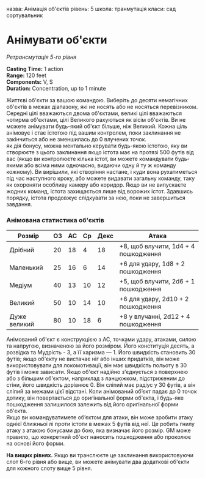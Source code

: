 назва: Анімація об'єктів рівень: 5 школа: транмутація класи: сад сортувальник

# Анімувати об'єкти
_Ретрансмутація 5-го рівня_

**Casting Time:** 1 action   
**Range:** 120 feet   
**Components:** V, S   
**Duration:** Concentration, up to 1 minute

Життєві об'єкти за вашою командою. Виберіть до десяти немагічних об'єктів в межах діапазону, які не носять або не носяться перевізником. Середні цілі вважаються двома об'єктами, великі цілі вважаються чотирма об'єктами, цілі Великого рахуються як вісім об'єктів. Ви не можете анімувати будь-який об'єкт більше, ніж Великий. Кожна ціль анімовує і стає істотою під вашим контролем, поки заклинання не закінчиться або не зменшилась до 0 влучених точок.    
як дія бонусу, можна ментально керувати будь-якою істотою, яку ви створюєте з цього заклинання якщо істота має на протязі 500 футів від вас (якщо ви контролюєте кілька істот, ви можете командувати будь-якими або всіма ними одночасно, видаючи одну й ту ж команду кожному). Ви вирішили, які створіння настане, і куди вона рухатиметься під час наступного кроку, або можете видавати загальну команду, таку як охороняти особливу камеру або коридор. Якщо ви не випускаєте жодних команд, істота захищається лише від ворожих істот. Здавшись порядку, істота продовжує слідкувати за нею, поки не завершиться завдання.

### Анімована статистика об'єктів

| Розмір       | ОЗ | AC | Ср | Декс | Атака                                |
| ------------ | -- | -- | -- | ---- | ------------------------------------ |
| Дрібний      | 20 | 18 | 4  | 18   | +8, щоб влучити, 1d4 + 4 пошкодження |
| Маленький    | 25 | 16 | 6  | 14   | +6 для удару, 1d8 + 2 пошкодження    |
| Медіум       | 40 | 13 | 10 | 12   | +5, щоб влучити, 2d6 + 1 пошкодження |
| Великий      | 50 | 10 | 14 | 10   | +6 для удару, 2d10 + 2 пошкодження   |
| Дуже великий | 80 | 10 | 18 | 6    | +8 у влучанні, 2d12 + 4 пошкодження  |

Анімований об'єкт є конструкцією з AC, точками удару, атаками, силою та напругою, визначеною за його розміром. Його конституція десять, а розвідка та Мудрість - 3, а її харизма — 1. Його швидкість становить 30 футів; якщо об'єкту не вистачає ніг або інших придатків, він може використовувати для локомотивації, він має швидкість польоту в 30 футів і може зависати. Якщо об'єкт надійно з'єднується з поверхнею або з більшим об'єктом, наприклад з ланцюжком, підстриженим до стіни, його швидкість дорівнює 0. Він сліпий має радіус у 30 футів, а він сліпий за межами цієї відстані. Коли анімований об’єкт падає до 0 точок дотику, він повертається до оригінальної форми об'єкта, і будь-яке пошкодження залишилося залежить від його оригінальної форми об'єкта.    
Якщо ви командуватимете об’єктом для атаки, він може зробити атаку однієї ближньої лі проти істоти в межах 5 футів від неї. Це робить гнилу атаку з атакою бонусами до бою, яка визначає його розмір. GM може правило, що конкретний об'єкт наносить пошкодження або проколює на основі його форми.

**На вищих рівнях.** Якщо ви транслюєте це заклинання використовуючи слот 6-го рівня або вище, ви можете анімувати два додаткові об'єкти для кожного слоту вище 5 рівня. 
